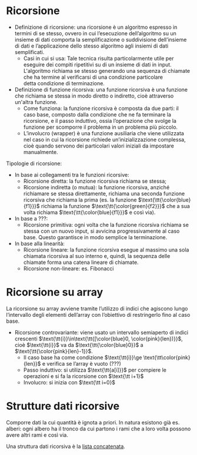 # Ricorsione

- Definizione di ricorsione: una ricorsione è un algoritmo espresso in termini di se stesso, ovvero in cui l’esecuzione dell’algoritmo su un insieme di dati comporta la semplificazione o suddivisione dell’insieme di dati e l’applicazione dello stesso algoritmo agli insiemi di dati semplificati.
    - Casi in cui si usa: Tale tecnica risulta particolarmente utile per eseguire dei compiti ripetitivi su di un insieme di dati in input. L'algoritmo richiama se stesso generando una sequenza di chiamate che ha termine al verificarsi di una condizione particolare detta condizione di terminazione.
- Definizione di funzione ricorsiva: una funzione ricorsiva è una funzione che richiama se stessa in modo diretto o indiretto, cioè attraverso un'altra funzione.
    - Come funziona: la funzione ricorsiva è composta da due parti: il caso base, composto dalla condizione che ne fa terminare la ricorsione, e il passo induttivo, ossia l’operazione che svolge la funzione per scomporre il problema in un problema più piccolo.
    - L’involucro (wrapper) è una funzione ausiliaria che viene utilizzata nel caso in cui la ricorsione richiede un’inizializzazione complessa, cioè quando servono dei particolari valori iniziali da impostare manualmente.

Tipologie di ricorsione:

- In base ai collegamenti tra le funzioni ricorsive:
    - Ricorsione diretta: la funzione ricorsiva richiama se stessa;
    - Ricorsione indiretta (o mutua): la funzione ricorsiva, anziché richiamare se stessa direttamente, richiama una seconda funzione ricorsiva che richiama la prima (es. la funzione $\text{\tt{\color{blue}{f1}}}$ richiama la funzione $\text{\tt{\color{green}{f2}}}$ che a sua volta richiama $\text{\tt{\color{blue}{f1}}}$ e così via).
- In base a ???:
    - Ricorsione primitiva: ogni volta che la funzione ricorsiva richiama se stessa con un nuovo input, si avvicina progressivamente al caso base. Questo garantisce in modo semplice la terminazione.
- In base alla linearità:
    - Ricorsione lineare: la funzione ricorsiva esegue al massimo una sola chiamata ricorsiva al suo interno e, quindi, la sequenza delle chiamate forma una catena lineare di chiamate.
    - Ricorsione non-lineare: es. Fibonacci

# Ricorsione su array

La ricorsione su array avviene tramite l’utilizzo di indici che agiscono lungo l’intervallo degli elementi dell’array con l’obiettivo di restringerlo fino al caso base.

- Ricorsione controvariante: viene usato un intervallo semiaperto di indici crescenti $\text{\tt{i}}\in\text{\tt{[\color{blue}0, \color{pink}{len})}}$, cioè $\text{\tt{i}}$ va da $\text{\tt{\color{blue}0}}$ a $\text{\tt{\color{pink}{len}-1}}$.
    - Il caso base ha come condizione $\text{\tt{i}}\ge \text{\tt\color{pink}{len}}$ e verifica se l’array è vuoto (???)
    - Passo induttivo: si utilizza $\text{\tt{a[i]}}$ per compiere le operazioni e si fa la ricorsione con $\text{\tt i+1}$
    - Involucro: si inizia con $\text{\tt i=0}$

# Strutture dati ricorsive

Comporre dati la cui quantità è ignota a priori. In natura esistono già es. alberi: ogni albero ha il tronco da cui partono i rami che a loro volta possono avere altri rami e così via.

Una struttura dati ricorsiva è la [lista concatenata](Lista%20concatenata.md).